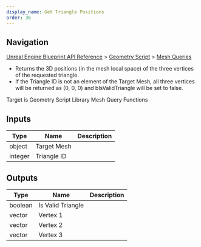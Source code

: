 ```yaml
---
display_name: Get Triangle Positions
order: 36
---
```

## Navigation

[Unreal Engine Blueprint API Reference](https://dev.epicgames.com/documentation/en-us/unreal-engine/BlueprintAPI) > [Geometry Script](https://dev.epicgames.com/documentation/en-us/unreal-engine/BlueprintAPI/GeometryScript) > [Mesh Queries](https://dev.epicgames.com/documentation/en-us/unreal-engine/BlueprintAPI/GeometryScript/MeshQueries)

- Returns the 3D positions (in the mesh local space) of the three vertices of the requested triangle.
- If the Triangle ID is not an element of the Target Mesh, all three vertices will be returned as (0, 0, 0) and bIsValidTriangle will be set to false.

Target is Geometry Script Library Mesh Query Functions

## Inputs

| Type | Name | Description |
| --- | --- | --- |
| object | Target Mesh |  |
| integer | Triangle ID |  |

## Outputs

| Type | Name | Description |
| --- | --- | --- |
| boolean | Is Valid Triangle |  |
| vector | Vertex 1 |  |
| vector | Vertex 2 |  |
| vector | Vertex 3 |  |
